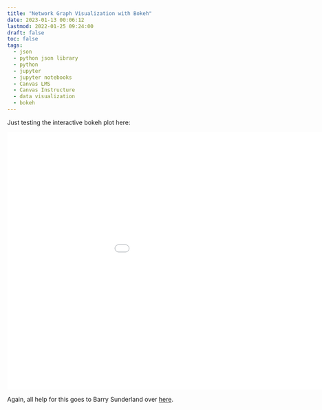 ```yaml
---
title: "Network Graph Visualization with Bokeh"
date: 2023-01-13 00:06:12
lastmod: 2022-01-25 09:24:00
draft: false
toc: false
tags:
  - json
  - python json library
  - python
  - jupyter
  - jupyter notebooks
  - Canvas LMS
  - Canvas Instructure
  - data visualization
  - bokeh
---
```


Just testing the interactive bokeh plot here:

<embed
       type="text/html"
       src="/images/imgforblogposts/post_29/test_plot.html"
       width="1100"
       height="600"
       >
</embed>

Again, all help for this goes to Barry Sunderland over [here](https://barrysunderland.com/blog/embedding-bokeh-plots.html#static-bokeh-as-a-static-file).
